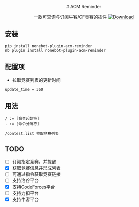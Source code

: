 <div align="center">
# ACM Reminder

一款可查询与订阅牛客/CF竞赛的插件
<a href="https://pypi.python.org/pypi/nonebot-plugin-orangedice">
    <img src="https://img.shields.io/pypi/dm/nonebot-plugin-orangedice?style=for-the-badge" alt="Download">
</a>

</div>

## 安装

```
pip install nonebot-plugin-acm-reminder
nb plugin install nonebot-plugin-acm-reminder
```

## 配置项

* 拉取竞赛列表的更新时间
```
update_time = 360
```

## 用法

```
/ := [命令起始符]
. := [命令分隔符]

/contest.list 拉取竞赛列表
```

## TODO

- [ ] 订阅指定竞赛，并提醒
- [x] 获取竞赛信息并形成列表
- [ ] 可通过指令获取竞赛链接
- [ ] 支持洛谷平台
- [x] 支持CodeForces平台
- [ ] 支持力扣平台
- [x] 支持牛客平台